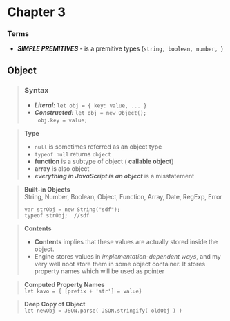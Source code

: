 # Chapter 3
### Terms  
  - ***SIMPLE PREMITIVES*** - is a premitive types (`string, boolean, number, `)

## Object
> ### **Syntax**  
>  * ***Literal:*** `let obj = { key: value, ... }`  
>  * ***Constructed:*** `let obj = new Object(); `   
>  ` obj.key = value;`


>  **Type**  
> * `null` is sometimes referred as an object type   
> * `typeof null` returns `object`   
> * **function** is a subtype of object ( **callable object**)  
> * **array** is also object
> * ***everything in JavaScript is an object*** is a misstatement
>

> **Built-in Objects**  
> String, Number, Boolean, Object, Function, Array, Date, RegExp, Error
> ```
>var strObj = new String("sdf");
>typeof strObj;  //sdf
>```

> **Contents**
> * **Contents** implies that these values are actually stored inside the object.
> * Engine stores values in *implementation-dependent ways*, and my very well noot store them in some object container. It stores property names which will be used as pointer


> **Computed Property Names**   
> `let kavo = { [prefix + 'str'] = value}`


> **Deep Copy of Object**  
>`let newObj = JSON.parse( JSON.stringify( oldObj ) )`